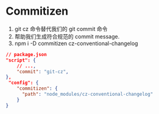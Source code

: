 # Commitizen 
1. git cz 命令替代我们的 git commit 命令
2. 帮助我们生成符合规范的 commit message.
3. npm i -D commitizen cz-conventional-changelog


```json
// package.json
"script": {
    // ...,
    "commit": "git-cz",
},
 "config": {
    "commitizen": {
      "path": "node_modules/cz-conventional-changelog"
    }
}
```